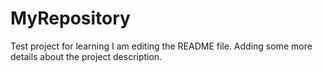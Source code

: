 # MyRepository
Test project for learning
I am editing the README file. Adding some more details about the project description.
